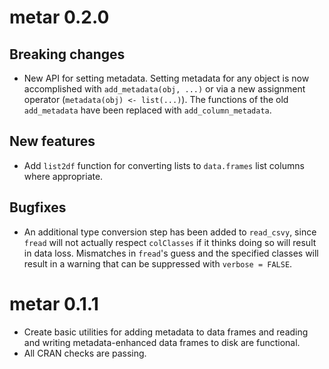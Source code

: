 # metar 0.2.0

## Breaking changes

* New API for setting metadata. Setting metadata for any object is now accomplished with `add_metadata(obj, ...)` or via a new assignment operator (`metadata(obj) <- list(...)`). The functions of the old `add_metadata` have been replaced with `add_column_metadata`.

## New features

* Add `list2df` function for converting lists to `data.frames` list columns where appropriate.

## Bugfixes

* An additional type conversion step has been added to `read_csvy`, since `fread` will not actually respect `colClasses` if it thinks doing so will result in data loss. Mismatches in `fread`'s guess and the specified classes will result in a warning that can be suppressed with `verbose = FALSE`.

# metar 0.1.1

* Create basic utilities for adding metadata to data frames and reading and writing metadata-enhanced data frames to disk are functional.
* All CRAN checks are passing.
